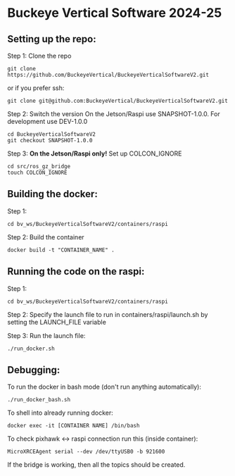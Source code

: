 # Buckeye Vertical Software 2024-25

## Setting up the repo:
Step 1: Clone the repo
```
git clone https://github.com/BuckeyeVertical/BuckeyeVerticalSoftwareV2.git
```
or if you prefer ssh:
```
git clone git@github.com:BuckeyeVertical/BuckeyeVerticalSoftwareV2.git
```

Step 2: Switch the version
On the Jetson/Raspi use SNAPSHOT-1.0.0.
For development use DEV-1.0.0
```
cd BuckeyeVerticalSoftwareV2
git checkout SNAPSHOT-1.0.0
```

Step 3: **On the Jetson/Raspi only!** Set up COLCON_IGNORE
```
cd src/ros_gz_bridge
touch COLCON_IGNORE
```

## Building the docker:
Step 1:
```
cd bv_ws/BuckeyeVerticalSoftwareV2/containers/raspi
```

Step 2: Build the container
```
docker build -t "CONTAINER_NAME" .
```

## Running the code on the raspi:
Step 1:
```
cd bv_ws/BuckeyeVerticalSoftwareV2/containers/raspi
```

Step 2:
Specify the launch file to run in containers/raspi/launch.sh by setting the LAUNCH_FILE variable

Step 3:
Run the launch file:
```
./run_docker.sh
```

## Debugging:
To run the docker in bash mode (don't run anything automatically):
```
./run_docker_bash.sh
```

To shell into already running docker:
```
docker exec -it [CONTAINER NAME] /bin/bash
```

To check pixhawk <-> raspi connection run this (inside container):
```
MicroXRCEAgent serial --dev /dev/ttyUSB0 -b 921600
```
If the bridge is working, then all the topics should be created.
